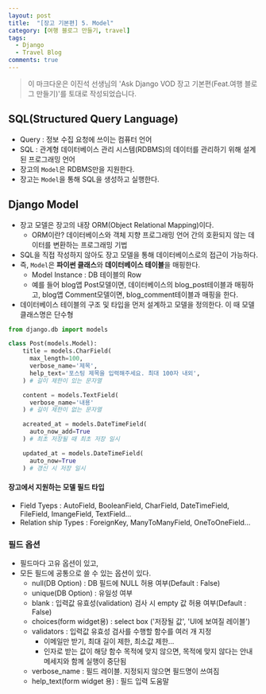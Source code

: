 ```yaml
---
layout: post
title:  "[장고 기본편] 5. Model"
category: [여행 블로그 만들기, travel]
tags:
  - Django
  - Travel Blog
comments: true
---
```


>이 마크다운은 이진석 선생님의 'Ask Django VOD 장고 기본편(Feat.여행 블로그 만들기)'를 토대로 작성되었습니다.

## SQL(Structured Query Language)
- Query : 정보 수집 요청에 쓰이는 컴퓨터 언어
- SQL : 관계형 데이터베이스 관리 시스템(RDBMS)의 데이터를 관리하기 위해 설계된 프로그래밍 언어
- 장고의 `Model`은 RDBMS만을 지원한다.
- 장고는 `Model`을 통해 SQL을 생성하고 실행한다.

## Django Model
- 장고 모델은 장고의 내장 ORM(Object Relational Mapping)이다.
  - ORM이란? 데이터베이스와 객체 지향 프로그래밍 언어 간의 호환되지 않는 데이터를 변환하는 프로그래밍 기법
- SQL을 직접 작성하지 않아도 장고 모델을 통해 데이터베이스로의 접근이 가능하다.
- 즉, `Model`은 **파이썬 클래스**와 **데이터베이스 테이블**을 매핑한다.
  - Model Instance : DB 테이블의 Row
  - 예를 들어 blog앱 Post모델이면, 데이터베이스의 blog_post테이블과 매핑하고, blog앱 Comment모델이면, blog_comment테이블과 매핑을 한다.
- 데이터베이스 테이블의 구조 및 타입을 먼저 설계하고 모델을 정의한다. 이 때 모델 클래스명은 단수형

```python
from django.db import models

class Post(models.Model):
    title = models.CharField(
      max_length=100,
      verbose_name='제목',
      help_text='포스팅 제목을 입력해주세요. 최대 100자 내외',
    ) # 길이 제한이 있는 문자열

    content = models.TextField(
      verbose_name='내용'
    ) # 길이 제한이 없는 문자열

    acreated_at = models.DateTimeField(
      auto_now_add=True
    ) # 최초 저장될 때 최초 저장 일시

    updated_at = models.DateTimeField(
      auto_now=True
    ) # 갱신 시 저장 일시

```

#### 장고에서 지원하는 모델 필드 타입
- Field Tyeps : AutoField, BooleanField, CharField, DateTimeField, FileField, ImangeField, TextField...
- Relation ship Types : ForeignKey, ManyToManyField, OneToOneField...

### 필드 옵션
- 필드마다 고유 옵션이 있고,
- 모든 필드에 공통으로 쓸 수 있는 옵션이 있다.
  - null(DB Option) : DB 필드에 NULL 허용 여부(Default : False)
  - unique(DB Option) : 유일성 여부
  - blank : 입력값 유효성(validation) 검사 시 empty 값 허용 여부(Default : False)
  - choices(form widget용) : select box ('저장될 값', 'UI에 보여질 레이블')
  - validators : 입력값 유효성 검사를 수행할 함수를 여러 개 지정
    - 이메일만 받기, 최대 길이 제한, 최소값 제한...
    - 인자로 받는 값이 해당 함수 목적에 맞지 않으면, 목적에 맞지 않다는 안내 메세지와 함께 실행이 중단됨
  - verbose_name : 필드 레이블. 지정되지 않으면 필드명이 쓰여짐
  - help_text(form widget 용) : 필드 입력 도움말
